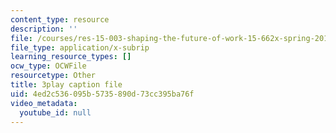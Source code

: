 ```yaml
---
content_type: resource
description: ''
file: /courses/res-15-003-shaping-the-future-of-work-15-662x-spring-2016/4ed2c536095b5735890d73cc395ba76f_Q67wzxKElp8.vtt
file_type: application/x-subrip
learning_resource_types: []
ocw_type: OCWFile
resourcetype: Other
title: 3play caption file
uid: 4ed2c536-095b-5735-890d-73cc395ba76f
video_metadata:
  youtube_id: null
---
```

